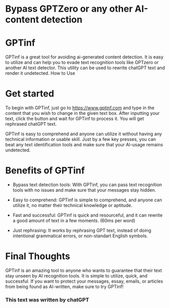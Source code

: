 # Bypass GPTZero or any other AI-content detection

# GPTinf

GPTinf is a great tool for avoiding ai-generated content detection. It is easy to utilize and can help you to evade text recognition tools like GPTzero or another AI text detector. This utility can be used to rewrite chatGPT text and render it undetected.
How to Use

# Get started
To begin with GPTinf, just go to https://www.gptinf.com and type in the content that you wish to change in the given text box. After inputting your text, click the button and wait for GPTinf to process it. You will get rephrased chatGPT text.

GPTinf is easy to comprehend and anyone can utilize it without having any technical information or usable skill. Just by a few key presses, you can beat any text identification tools and make sure that your AI-usage remains undetected.


# Benefits of GPTinf

- Bypass text detection tools: With GPTinf, you can pass text recognition tools with no issues and make sure that your messages stay hidden.

- Easy to comprehend: GPTinf is simple to comprehend, and anyone can utilize it, no matter their technical knowledge or aptitude.

- Fast and successful: GPTinf is quick and resourceful, and it can rewrite a good amount of text in a few moments. (60ms per word)

- Just rephrasing: It works by rephrasing GPT text, instead of doing intentional grammatical errors, or non-standart English symbols.




# Final Thoughts

GPTinf is an amazing tool to anyone who wants to guarantee that their text stay unseen by AI recognition tools. It is simple to utilize, quick, and successful. If you want to protect your messages, essay, emails, or articles from being found as AI-written, make sure to try GPTinf!

### This text was written by chatGPT
